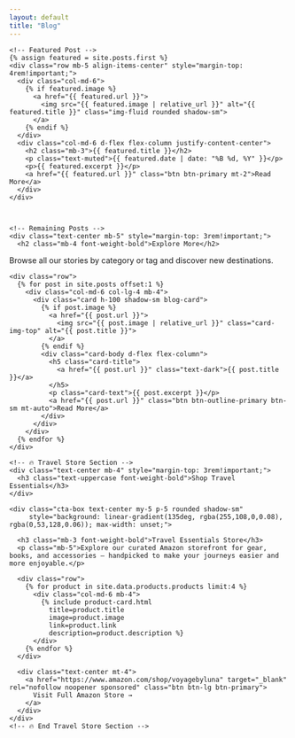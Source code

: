 ```yaml
---
layout: default
title: "Blog"
---
```


<section id="blog" class="py-5 bg-light">
  <div class="container">

    <!-- Featured Post -->
    {% assign featured = site.posts.first %}
    <div class="row mb-5 align-items-center" style="margin-top: 4rem!important;">
      <div class="col-md-6">
        {% if featured.image %}
          <a href="{{ featured.url }}">
            <img src="{{ featured.image | relative_url }}" alt="{{ featured.title }}" class="img-fluid rounded shadow-sm">
          </a>
        {% endif %}
      </div>
      <div class="col-md-6 d-flex flex-column justify-content-center">
        <h2 class="mb-3">{{ featured.title }}</h2>
        <p class="text-muted">{{ featured.date | date: "%B %d, %Y" }}</p>
        <p>{{ featured.excerpt }}</p>
        <a href="{{ featured.url }}" class="btn btn-primary mt-2">Read More</a>
      </div>
    </div>
    
    

    <!-- Remaining Posts -->
    <div class="text-center mb-5" style="margin-top: 3rem!important;">
      <h2 class="mb-4 font-weight-bold">Explore More</h2>
  <p class="text-muted mb-4">Browse all our stories by category or tag and discover new destinations.</p>
  <!-- <div class="btn-group">
    <a href="/categories/" class="btn btn-outline-primary btn-lg">
      <i class="fas fa-folder-open mr-2"></i> Categories
    </a>
    <a href="/tags/" class="btn btn-outline-secondary btn-lg">
      <i class="fas fa-tags mr-2"></i> Tags
    </a>
  </div> -->
    </div>

    <div class="row">
      {% for post in site.posts offset:1 %}
        <div class="col-md-6 col-lg-4 mb-4">
          <div class="card h-100 shadow-sm blog-card">
            {% if post.image %}
              <a href="{{ post.url }}">
                <img src="{{ post.image | relative_url }}" class="card-img-top" alt="{{ post.title }}">
              </a>
            {% endif %}
            <div class="card-body d-flex flex-column">
              <h5 class="card-title">
                <a href="{{ post.url }}" class="text-dark">{{ post.title }}</a>
              </h5>
              <p class="card-text">{{ post.excerpt }}</p>
              <a href="{{ post.url }}" class="btn btn-outline-primary btn-sm mt-auto">Read More</a>
            </div>
          </div>
        </div>
      {% endfor %}
    </div>

    <!-- 🔥 Travel Store Section -->
    <div class="text-center mb-4" style="margin-top: 3rem!important;">
      <h3 class="text-uppercase font-weight-bold">Shop Travel Essentials</h3>
    </div>

    <div class="cta-box text-center my-5 p-5 rounded shadow-sm" 
         style="background: linear-gradient(135deg, rgba(255,108,0,0.08), rgba(0,53,128,0.06)); max-width: unset;">

      <h3 class="mb-3 font-weight-bold">Travel Essentials Store</h3>
      <p class="mb-5">Explore our curated Amazon storefront for gear, books, and accessories — handpicked to make your journeys easier and more enjoyable.</p>

      <div class="row">
        {% for product in site.data.products.products limit:4 %}
          <div class="col-md-6 mb-4">
            {% include product-card.html 
              title=product.title 
              image=product.image 
              link=product.link 
              description=product.description %}
          </div>
        {% endfor %}
      </div>

      <div class="text-center mt-4">
        <a href="https://www.amazon.com/shop/voyagebyluna" target="_blank" rel="nofollow noopener sponsored" class="btn btn-lg btn-primary">
          Visit Full Amazon Store →
        </a>
      </div>
    </div>
    <!-- 🔥 End Travel Store Section -->

  </div>
</section>
